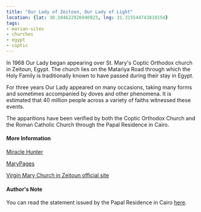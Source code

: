 ```yaml
---
title: "Our Lady of Zeitoun, Our Lady of Light"
location: {lat: 30.104622926940923, lng: 31.315544743810154} 
tags:
- marian-sites
- churches
- egypt
- coptic
---
```


In 1968 Our Lady began appearing over St. Mary's Coptic Orthodox church in Zeitoun, Egypt.  The church lies on the Matariya Road through which the Holy Family is traditionally known to have passed during their stay in Egypt.

For three years Our Lady appeared on many occasions, taking many forms and sometimes accompanied by doves and other phenomena. It is estimated that 40 million people across a variety of faiths witnessed these events.

The apparitions have been verified by both the Coptic Orthodox Church and the Roman Catholic Church through the Papal Residence in Cairo.

#### More Information

[Miracle Hunter](https://www.miraclehunter.com/marian_apparitions/approved_apparitions/zeitun/index.html)

[MaryPages](https://www.marypages.com/zeitoen-ca%C3%AFro-(egypt)-en.html)

[Virgin Mary Church in Zeitoun official site](https://www.stmaryztn.org/saintmary/en/)

#### Author's Note

You can read the statement issued by the Papal Residence in Cairo [here](https://www.stmaryztn.org/saintmary/en/apparition-story/papal-statment).